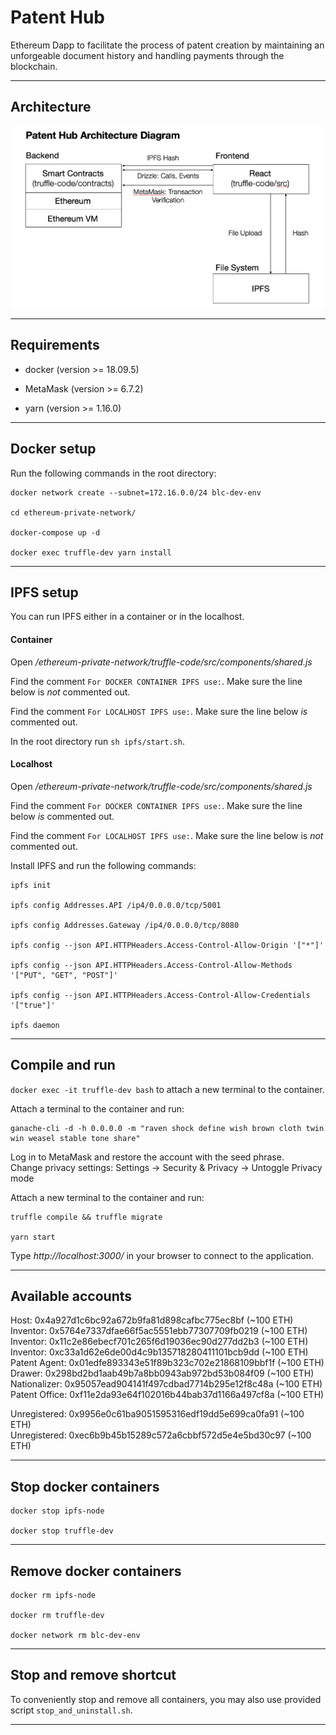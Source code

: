 # Patent Hub

Ethereum Dapp to facilitate the process of patent creation by maintaining an unforgeable document history and handling payments through the blockchain.

---------------------------------------------------------------------------------------------------------

## Architecture

![](https://github.com/janwasgint/patent-hub/blob/Development/documentation/0_architecture_diagram.png)

---------------------------------------------------------------------------------------------------------

## Requirements

*   docker (version >= 18.09.5)

*   MetaMask (version >= 6.7.2)

*   yarn (version >= 1.16.0)

---------------------------------------------------------------------------------------------------------

## Docker setup

Run the following commands in the root directory:

```
docker network create --subnet=172.16.0.0/24 blc-dev-env

cd ethereum-private-network/

docker-compose up -d

docker exec truffle-dev yarn install
```

---------------------------------------------------------------------------------------------------------

## IPFS setup

You can run IPFS either in a container or in the localhost.

#### Container

Open */ethereum-private-network/truffle-code/src/components/shared.js*

Find the comment `For DOCKER CONTAINER IPFS use:`.
Make sure the line below is _not_ commented out.

Find the comment `For LOCALHOST IPFS use:`.
Make sure the line below _is_ commented out.

In the root directory run `sh ipfs/start.sh`.

#### Localhost

Open */ethereum-private-network/truffle-code/src/components/shared.js*

Find the comment `For DOCKER CONTAINER IPFS use:`.
Make sure the line below _is_ commented out.

Find the comment `For LOCALHOST IPFS use:`.
Make sure the line below is _not_ commented out.

Install IPFS and run the following commands:
```
ipfs init

ipfs config Addresses.API /ip4/0.0.0.0/tcp/5001

ipfs config Addresses.Gateway /ip4/0.0.0.0/tcp/8080

ipfs config --json API.HTTPHeaders.Access-Control-Allow-Origin '["*"]'

ipfs config --json API.HTTPHeaders.Access-Control-Allow-Methods '["PUT", "GET", "POST"]'

ipfs config --json API.HTTPHeaders.Access-Control-Allow-Credentials '["true"]'

ipfs daemon
```

---------------------------------------------------------------------------------------------------------

## Compile and run

`docker exec -it truffle-dev bash` to attach a new terminal to the container.

Attach a terminal to the container and run:
```
ganache-cli -d -h 0.0.0.0 -m "raven shock define wish brown cloth twin win weasel stable tone share"
```

Log in to MetaMask and restore the account with the seed phrase.  
Change privacy settings: Settings -> Security & Privacy -> Untoggle Privacy mode

Attach a new terminal to the container and run:
```
truffle compile && truffle migrate

yarn start
```
Type *http://localhost:3000/* in your browser to connect to the application.

---------------------------------------------------------------------------------------------------------

## Available accounts

Host:          0x4a927d1c6bc92a672b9fa81d898cafbc775ec8bf (~100 ETH)  
Inventor:      0x5764e7337dfae66f5ac5551ebb77307709fb0219 (~100 ETH)  
Inventor:      0x11c2e86ebecf701c265f6d19036ec90d277dd2b3 (~100 ETH)  
Inventor:      0xc33a1d62e6de00d4c9b135718280411101bcb9dd (~100 ETH)  
Patent Agent:  0x01edfe893343e51f89b323c702e21868109bbf1f (~100 ETH)  
Drawer:        0x298bd2bd1aab49b7a8bb0943ab972bd53b084f09 (~100 ETH)  
Nationalizer:  0x95057ead904141f497cdbad7714b295e12f8c48a (~100 ETH)  
Patent Office: 0xf11e2da93e64f102016b44bab37d1166a497cf8a (~100 ETH)  

Unregistered:  0x9956e0c61ba9051595316edf19dd5e699ca0fa91 (~100 ETH)  
Unregistered:  0xec6b9b45b15289c572a6cbbf572d5e4e5bd30c97 (~100 ETH)  

---------------------------------------------------------------------------------------------------------

## Stop docker containers

```
docker stop ipfs-node

docker stop truffle-dev
```

---------------------------------------------------------------------------------------------------------

## Remove docker containers

```
docker rm ipfs-node

docker rm truffle-dev

docker network rm blc-dev-env
```

---------------------------------------------------------------------------------------------------------

## Stop and remove shortcut

To conveniently stop and remove all containers, you may also use provided script `stop_and_uninstall.sh`.

---------------------------------------------------------------------------------------------------------
